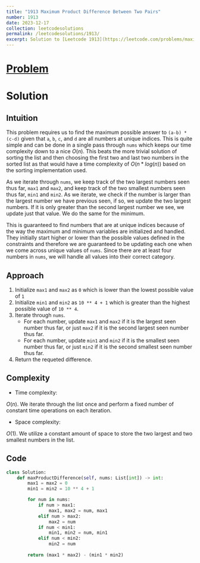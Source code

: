 ```yaml
---
title: "1913 Maximum Product Difference Between Two Pairs"
number: 1913
date: 2023-12-17
collection: leetcodesolutions
permalink: /leetcodesolutions/1913/
excerpt: Solution to [Leetcode 1913](https://leetcode.com/problems/maximum-product-difference-between-two-pairs/description/)
---
```

# [Problem](https://leetcode.com/problems/maximum-product-difference-between-two-pairs/description/)

# Solution

## Intuition
<!-- Describe your first thoughts on how to solve this problem. -->
This problem requires us to find the maximum possible answer to `(a-b) * (c-d)` given that `a`, `b`, `c`, and `d` are all numbers at unique indices. This is quite simple and can be done in a single pass through `nums` which keeps our time complexity down to a nice $O(n)$. This beats the more trivial solution of sorting the list and then choosing the first two and last two numbers in the sorted list as that would have a time complexity of $O(n*log(n))$ based on the sorting implementation used.

As we iterate through `nums`, we keep track of the two largest numbers seen thus far, `max1` and `max2`, and keep track of the two smallest numbers seen thus far, `min1` and `min2`. As we iterate, we check if the number is larger than the largest number we have previous seen, if so, we update the two largest numbers. If it is only greater than the second largest number we see, we update just that value. We do the same for the minimum.

This is guaranteed to find numbers that are at unique indices because of the way the maximum and minimum variables are initialized and handled. They initially start higher or lower than the possible values defined in the constraints and therefore we are guaranteed to be updating each one when we come across unique values of `nums`. Since there are at least four numbers in `nums`,  we will handle all values into their correct category.

## Approach
<!-- Describe your approach to solving the problem. -->
1. Initialize `max1` and `max2` as `0` which is lower than the lowest possible value of `1`
2. Initialize `min1` and `min2` as `10 ** 4 + 1` which is greater than the highest possible value of `10 ** 4`.
3. Iterate through `nums`.
    - For each number, update `max1` and `max2` if it is the largest seen number thus far, or just `max2` if it is the second largest seen number thus far.
    - For each number, update `min1` and `min2` if it is the smallest seen number thus far, or just `min2` if it is the second smallest seen number thus far.
4. Return the requeted difference.

## Complexity
- Time complexity:
<!-- Add your time complexity here, e.g. $$O(n)$$ -->
$O(n)$. We iterate through the list once and perform a fixed number of constant time operations on each iteration.

- Space complexity:
<!-- Add your space complexity here, e.g. $$O(n)$$ -->
$O(1)$. We utilize a constant amount of space to store the two largest and two smallest numbers in the list.

## Code
```python
class Solution:
    def maxProductDifference(self, nums: List[int]) -> int:
        max1 = max2 = 0
        min1 = min2 = 10 ** 4 + 1

        for num in nums:
            if num > max1:
                max1, max2 = num, max1
            elif num > max2:
                max2 = num
            if num < min1:
                min1, min2 = num, min1
            elif num < min2:
                min2 = num
        
        return (max1 * max2) - (min1 * min2)
```
